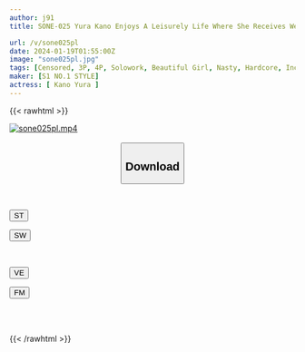 ```yaml
---
author: j91
title: SONE-025 Yura Kano Enjoys A Leisurely Life Where She Receives Welfare Benefits While Having Sex Every Day With Her Extremely Innocent Granddaughter.

url: /v/sone025pl
date: 2024-01-19T01:55:00Z
image: "sone025pl.jpg"
tags: [Censored, 3P, 4P, Solowork, Beautiful Girl, Nasty, Hardcore, Incest	]
maker: [S1 NO.1 STYLE]
actress: [ Kano Yura ]
---
```



{{< rawhtml >}}

<div class="video" data-videoid="6QBogWGLRzS9RWK">
    <a href="javascript:;">
        <img src="/v/sone025pl/sone025pl.jpg" width="WIDTH" height="HEIGHT" alt="sone025pl.mp4" loading="lazy">
    </a>
</div>

<script type="text/javascript" src="https://j91.asia/asset/on-demand-st.js"></script>

<br>
  <link rel="stylesheet" href="https://j91.asia/asset/bs5.css">
  
  <center>
  <button class="btn btn-primary" type="button" data-bs-toggle="collapse" data-bs-target=".multi-collapse" aria-expanded="false" aria-controls="multiCollapseExample1 multiCollapseExample2"><h2>Download</h2></button></center>
</p>
<div class="row">
  <div class="col">
    <div class="collapse multi-collapse" id="multiCollapseExample1">
      <div class="card card-body">
	      	      <br>
<div class="buttons">  
<p><a href="https://streamtape.to/v/6QBogWGLRzS9RWK" target="_blank"><button class="btn-hover color-3"><i class="fa fa-download"></i> ST</button></a></p>
<p><a href="https://flaswish.com/o6sojait5u79" target="_blank"><button class="btn-hover color-2"><i class="fa fa-download"></i> SW</button></a></p></div>
    </div>
  </div>
</div>
  <div class="col">
    <div class="collapse multi-collapse" id="multiCollapseExample2">
      <div class="card card-body">
	      <br>
<div class="buttons">
<p><a href="javascript:;" target="_blank"><button class="btn-hover color-9"><i class="fa fa-download"></i> VE</button></a></p>
<p><a href="javascript:;" target="_blank"><button class="btn-hover color-8"><i class="fa fa-download"></i> FM</button></a></p></div>
<br><br>
      </div>
    </div>
  </div>
</div>

{{< /rawhtml >}}